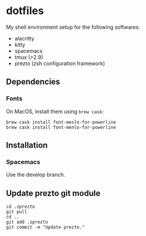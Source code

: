 # dotfiles
My shell environment setup for the following softwares:

* alacritty
* kitty
* spacemacs
* tmux (>2.9)
* prezto (zsh configuration framework)

## Dependencies
### Fonts
On MacOS, install them using `brew cask`:
```
brew cask install font-meslo-for-powerline
brew cask install font-menlo-for-powerline
```

## Installation
### Spacemacs
Use the develop branch.

## Update prezto git module
```
cd .zprezto
git pull
cd ..
git add .zprezto
git commit -m "Update prezto."
```
